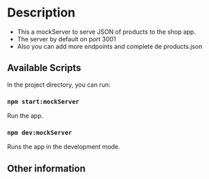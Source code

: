 # Description

- This a mockServer to serve JSON of products to the shop app.
- The server by default on port 3001
- Also you can add more endpoints and complete de products.json

## Available Scripts

In the project directory, you can run:

### `npm start:mockServer`

Run the app.

### `npm dev:mockServer`

Runs the app in the development mode.

## Other information

